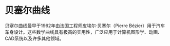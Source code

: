 # 贝塞尔曲线

贝塞尔曲线最早于1962年由法国工程师皮埃尔·贝塞尔（Pierre Bézier）用于汽车车身设计。这些数学曲线具有极高的实用性，广泛应用于计算机图形学、动画、CAD系统以及许多其他领域。